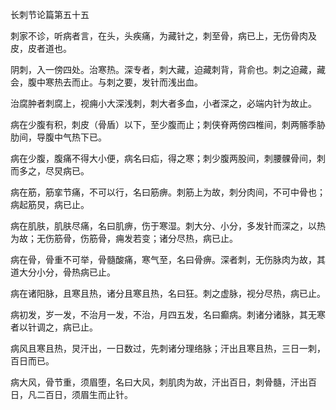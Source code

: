长刺节论篇第五十五

刺家不诊，听病者言，在头，头疾痛，为藏针之，刺至骨，病已上，无伤骨肉及皮，皮者道也。

阴刺，入一傍四处。治寒热。深专者，刺大藏，迫藏刺背，背俞也。刺之迫藏，藏会，腹中寒热去而止。与刺之要，发针而浅出血。

治腐肿者刺腐上，视痈小大深浅刺，刺大者多血，小者深之，必端内针为故止。

病在少腹有积，刺皮（骨盾）以下，至少腹而止；刺侠脊两傍四椎间，刺两髂季胁肋间，导腹中气热下已。

病在少腹，腹痛不得大小便，病名曰疝，得之寒；刺少腹两股间，刺腰髁骨间，刺而多之，尽炅病已。

病在筋，筋挛节痛，不可以行，名曰筋痹。刺筋上为故，刺分肉间，不可中骨也；病起筋炅，病已止。

病在肌肤，肌肤尽痛，名曰肌痹，伤于寒湿。刺大分、小分，多发针而深之，以热为故；无伤筋骨，伤筋骨，痈发若变；诸分尽热，病已止。

病在骨，骨重不可举，骨髓酸痛，寒气至，名曰骨痹。深者刺，无伤脉肉为故，其道大分小分，骨热病已止。

病在诸阳脉，且寒且热，诸分且寒且热，名曰狂。刺之虚脉，视分尽热，病已止。

病初发，岁一发，不治月一发，不治，月四五发，名曰癫病。刺诸分诸脉，其无寒者以针调之，病已止。

病风且寒且热，炅汗出，一日数过，先刺诸分理络脉；汗出且寒且热，三日一刺，百日而已。

病大风，骨节重，须眉堕，名曰大风，刺肌肉为故，汗出百日，刺骨髓，汗出百日，凡二百日，须眉生而止针。

